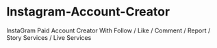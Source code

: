 # Instagram-Account-Creator
InstaGram Paid Account Creator With Follow / Like / Comment / Report / Story Services / Live Services
